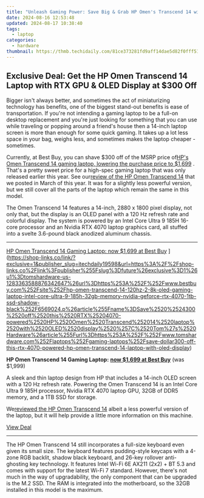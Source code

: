 ```yaml
---
title: "Unleash Gaming Power: Save Big & Grab HP Omen's Transcend 14 with RTX, Displayed in OLED Brilliance - $300 Off!"
date: 2024-08-16 12:53:48
updated: 2024-08-17 10:38:40
tags:
  - laptop
categories:
  - hardware
thumbnail: https://thmb.techidaily.com/81ce373281fd9aff14dae5d82f0fff51572cdd8c291988609733f2ca1401739f.jpg
---
```


## Exclusive Deal: Get the HP Omen Transcend 14 Laptop with RTX GPU & OLED Display at $300 Off

Bigger isn't always better, and sometimes the act of miniaturizing technology has benefits, one of the biggest stand-out benefits is ease of transportation. If you're not intending a gaming laptop to be a full-on desktop replacement and you're just looking for something that you can use while traveling or popping around a friend's house then a 14-inch laptop screen is more than enough for some quick gaming. It takes up a lot less space in your bag, weighs less, and sometimes makes the laptop cheaper - sometimes.

 Currently, at Best Buy, you can shave $300 off of the MSRP price of[HP's Omen Transcend 14 gaming laptop, lowering the purchase price to $1,699](<https://shop-links.co/link?publisher%5Fslug=future&exclusive=1&u1=tomshardware-us-3080537372851637956&url=https%3A%2F%2Fwww.bestbuy.com%2Fsite%2Fhp-omen-transcend-14-120hz-2-8k-oled-gaming-laptop-intel-core-ultra-9-185h-32gb-memory-nvidia-geforce-rtx-4070-1tb-ssd-shadow-black%2F6569024.p&article%5Fname=Save%20%24300%20off%20this%20RTX%204070-powered%20HP%20Omen%20Transcend%2014%20laptop%20with%20OLED%20display%20%7C%20Tom's%20Hardware&article%5Furl=https%3A%2F%2Fwww.tomshardware.com%2Flaptops%2Fgaming-laptops%2Fsave-dollar300-off-this-rtx-4070-powered-hp-omen-transcend-14-laptop-with-oled-display>) . That's a pretty sweet price for a high-spec gaming laptop that was only released earlier this year. See our[review of the HP Omen Transcend 14](https://tools.techidaily.com) that we posted in March of this year. It was for a slightly less powerful version, but we still cover all the parts of the laptop which remain the same in this model.

 The Omen Transcend 14 features a 14-inch, 2880 x 1800 pixel display, not only that, but the display is an OLED panel with a 120 Hz refresh rate and colorful display. The system is powered by an Intel Core Ultra 9 185H 16-core processor and an Nvidia RTX 4070 laptop graphics card, all stuffed into a svelte 3.6-pound black anodized aluminum chassis.

---

[HP Omen Transcend 14 Gaming Laptop: now $1,699 at Best Buy](https://cdn.mos.cms.futurecdn.net/Qas5o5QfbuAX6gW84injxZ-200-100.png "HP Omen Transcend 14 Gaming Laptop: now $1,699 at Best Buy") ](https://shop-links.co/link/?exclusive=1&publisher_slug=itechdaily19598&url=https%3A%2F%2Fshop-links.co%2Flink%3Fpublisher%255Fslug%3Dfuture%26exclusive%3D1%26u1%3Dtomshardware-us-1283363588876342647%26url%3Dhttps%253A%252F%252Fwww.bestbuy.com%252Fsite%252Fhp-omen-transcend-14-120hz-2-8k-oled-gaming-laptop-intel-core-ultra-9-185h-32gb-memory-nvidia-geforce-rtx-4070-1tb-ssd-shadow-black%252F6569024.p%26article%255Fname%3DSave%2520%2524300%2520off%2520this%2520RTX%25204070-powered%2520HP%2520Omen%2520Transcend%252014%2520laptop%2520with%2520OLED%2520display%2520%257C%2520Tom%27s%2520Hardware%26article%255Furl%3Dhttps%253A%252F%252Fwww.tomshardware.com%252Flaptops%252Fgaming-laptops%252Fsave-dollar300-off-this-rtx-4070-powered-hp-omen-transcend-14-laptop-with-oled-display)

**HP Omen Transcend 14 Gaming Laptop:** [**now $1,699 at Best Buy**](https://shop-links.co/link/?exclusive=1&publisher_slug=itechdaily19598&url=https%3A%2F%2Fshop-links.co%2Flink%3Fpublisher%255Fslug%3Dfuture%26exclusive%3D1%26u1%3Dtomshardware-us-9840443220077459054%26url%3Dhttps%253A%252F%252Fwww.bestbuy.com%252Fsite%252Fhp-omen-transcend-14-120hz-2-8k-oled-gaming-laptop-intel-core-ultra-9-185h-32gb-memory-nvidia-geforce-rtx-4070-1tb-ssd-shadow-black%252F6569024.p%26article%255Fname%3DSave%2520%2524300%2520off%2520this%2520RTX%25204070-powered%2520HP%2520Omen%2520Transcend%252014%2520laptop%2520with%2520OLED%2520display%2520%257C%2520Tom%27s%2520Hardware%26article%255Furl%3Dhttps%253A%252F%252Fwww.tomshardware.com%252Flaptops%252Fgaming-laptops%252Fsave-dollar300-off-this-rtx-4070-powered-hp-omen-transcend-14-laptop-with-oled-display) (was $1,999)  
  
 A sleek and thin laptop design from HP that includes a 14-inch OLED screen with a 120 Hz refresh rate. Powering the Omen Transcend 14 is an Intel Core Ultra 9 185H processor, Nvidia RTX 4070 laptop GPU, 32GB of DDR5 memory, and a 1TB SSD for storage.

 We[reviewed the HP Omen Transcend 14](https://tools.techidaily.com) albeit a less powerful version of the laptop, but it will help provide a little more information on this machine.

[View Deal](https://shop-links.co/link/?exclusive=1&publisher_slug=itechdaily19598&url=https%3A%2F%2Fshop-links.co%2Flink%3Fpublisher%255Fslug%3Dfuture%26exclusive%3D1%26u1%3Dtomshardware-us-1283363588876342647%26url%3Dhttps%253A%252F%252Fwww.bestbuy.com%252Fsite%252Fhp-omen-transcend-14-120hz-2-8k-oled-gaming-laptop-intel-core-ultra-9-185h-32gb-memory-nvidia-geforce-rtx-4070-1tb-ssd-shadow-black%252F6569024.p%26article%255Fname%3DSave%2520%2524300%2520off%2520this%2520RTX%25204070-powered%2520HP%2520Omen%2520Transcend%252014%2520laptop%2520with%2520OLED%2520display%2520%257C%2520Tom%27s%2520Hardware%26article%255Furl%3Dhttps%253A%252F%252Fwww.tomshardware.com%252Flaptops%252Fgaming-laptops%252Fsave-dollar300-off-this-rtx-4070-powered-hp-omen-transcend-14-laptop-with-oled-display)

---

 The HP Omen Transcend 14 still incorporates a full-size keyboard even given its small size. The keyboard features pudding-style keycaps with a 4-zone RGB backlit, shadow black keyboard, and 26-key rollover anti-ghosting key technology. It features Intel Wi-Fi 6E AX211 (2x2) + BT 5.3 and comes with support for the latest Wi-Fi 7 standard. However, there's not much in the way of upgradability, the only component that can be upgraded is the M.2 SSD. The RAM is integrated into the motherboard, so the 32GB installed in this model is the maximum.

<ins class="adsbygoogle"
     style="display:block"
     data-ad-format="autorelaxed"
     data-ad-client="ca-pub-7571918770474297"
     data-ad-slot="1223367746"></ins>



<ins class="adsbygoogle"
     style="display:block"
     data-ad-client="ca-pub-7571918770474297"
     data-ad-slot="8358498916"
     data-ad-format="auto"
     data-full-width-responsive="true"></ins>
